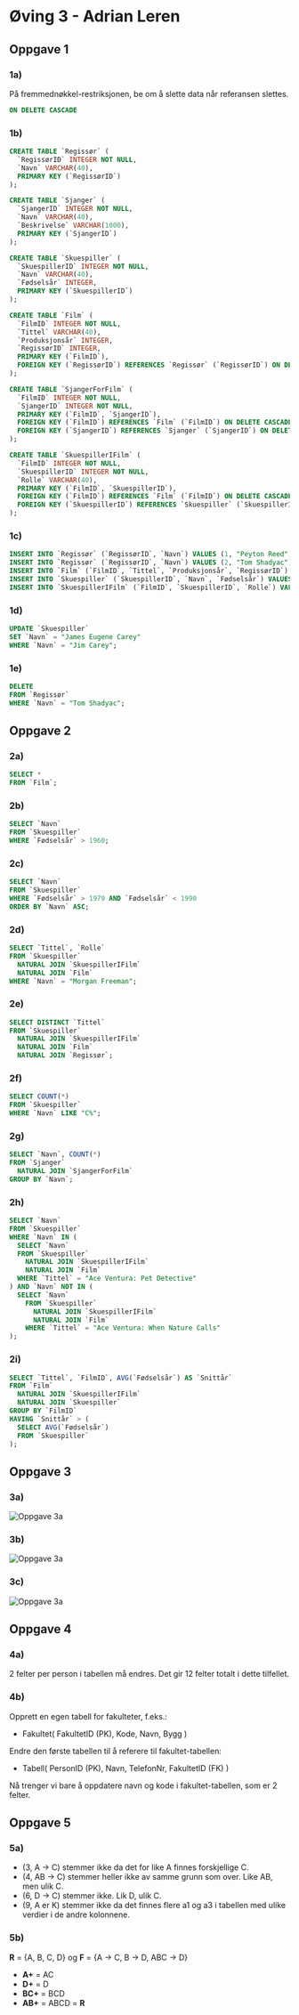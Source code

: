 # Øving 3 - Adrian Leren

## Oppgave 1

### 1a)

På fremmednøkkel-restriksjonen, be om å slette data når referansen slettes.

```sql
ON DELETE CASCADE
```

### 1b)

```sql
CREATE TABLE `Regissør` (
  `RegissørID` INTEGER NOT NULL,
  `Navn` VARCHAR(40),
  PRIMARY KEY (`RegissørID`)
);
```

```sql
CREATE TABLE `Sjanger` (
  `SjangerID` INTEGER NOT NULL,
  `Navn` VARCHAR(40),
  `Beskrivelse` VARCHAR(1000),
  PRIMARY KEY (`SjangerID`)
);
```

```sql
CREATE TABLE `Skuespiller` (
  `SkuespillerID` INTEGER NOT NULL,
  `Navn` VARCHAR(40),
  `Fødselsår` INTEGER,
  PRIMARY KEY (`SkuespillerID`)
);
```

```sql
CREATE TABLE `Film` (
  `FilmID` INTEGER NOT NULL,
  `Tittel` VARCHAR(40),
  `Produksjonsår` INTEGER,
  `RegissørID` INTEGER,
  PRIMARY KEY (`FilmID`),
  FOREIGN KEY (`RegissørID`) REFERENCES `Regissør` (`RegissørID`) ON DELETE SET NULL ON UPDATE CASCADE
);
```

```sql
CREATE TABLE `SjangerForFilm` (
  `FilmID` INTEGER NOT NULL,
  `SjangerID` INTEGER NOT NULL,
  PRIMARY KEY (`FilmID`, `SjangerID`),
  FOREIGN KEY (`FilmID`) REFERENCES `Film` (`FilmID`) ON DELETE CASCADE ON UPDATE CASCADE,
  FOREIGN KEY (`SjangerID`) REFERENCES `Sjanger` (`SjangerID`) ON DELETE CASCADE ON UPDATE CASCADE
);
```

```sql
CREATE TABLE `SkuespillerIFilm` (
  `FilmID` INTEGER NOT NULL,
  `SkuespillerID` INTEGER NOT NULL,
  `Rolle` VARCHAR(40),
  PRIMARY KEY (`FilmID`, `SkuespillerID`),
  FOREIGN KEY (`FilmID`) REFERENCES `Film` (`FilmID`) ON DELETE CASCADE ON UPDATE CASCADE,
  FOREIGN KEY (`SkuespillerID`) REFERENCES `Skuespiller` (`SkuespillerID`) ON DELETE CASCADE ON UPDATE CASCADE
);
```

### 1c)

```sql
INSERT INTO `Regissør` (`RegissørID`, `Navn`) VALUES (1, "Peyton Reed");
INSERT INTO `Regissør` (`RegissørID`, `Navn`) VALUES (2, "Tom Shadyac");
INSERT INTO `Film` (`FilmID`, `Tittel`, `Produksjonsår`, `RegissørID`) VALUES (1, "Yes Man", 2008, 1);
INSERT INTO `Skuespiller` (`SkuespillerID`, `Navn`, `Fødselsår`) VALUES (1, "Jim Carey", 1962);
INSERT INTO `SkuespillerIFilm` (`FilmID`, `SkuespillerID`, `Rolle`) VALUES (1, 1, "Carl");
```

### 1d)

```sql
UPDATE `Skuespiller`
SET `Navn` = "James Eugene Carey"
WHERE `Navn` = "Jim Carey";
```

### 1e)

```sql
DELETE
FROM `Regissør`
WHERE `Navn` = "Tom Shadyac";
```

## Oppgave 2

### 2a)

```sql
SELECT *
FROM `Film`;
```

### 2b)

```sql
SELECT `Navn`
FROM `Skuespiller`
WHERE `Fødselsår` > 1960;
```

### 2c)

```sql
SELECT `Navn`
FROM `Skuespiller`
WHERE `Fødselsår` > 1979 AND `Fødselsår` < 1990
ORDER BY `Navn` ASC;
```

### 2d)

```sql
SELECT `Tittel`, `Rolle`
FROM `Skuespiller`
  NATURAL JOIN `SkuespillerIFilm`
  NATURAL JOIN `Film`
WHERE `Navn` = "Morgan Freeman";
```

### 2e)

```sql
SELECT DISTINCT `Tittel`
FROM `Skuespiller`
  NATURAL JOIN `SkuespillerIFilm`
  NATURAL JOIN `Film`
  NATURAL JOIN `Regissør`;
```

### 2f)

```sql
SELECT COUNT(*)
FROM `Skuespiller`
WHERE `Navn` LIKE "C%";
```

### 2g)

```sql
SELECT `Navn`, COUNT(*)
FROM `Sjanger`
  NATURAL JOIN `SjangerForFilm`
GROUP BY `Navn`;
```

### 2h)

```sql
SELECT `Navn`
FROM `Skuespiller`
WHERE `Navn` IN (
  SELECT `Navn`
  FROM `Skuespiller`
    NATURAL JOIN `SkuespillerIFilm`
    NATURAL JOIN `Film`
  WHERE `Tittel` = "Ace Ventura: Pet Detective"
) AND `Navn` NOT IN (
  SELECT `Navn`
    FROM `Skuespiller`
      NATURAL JOIN `SkuespillerIFilm`
      NATURAL JOIN `Film`
    WHERE `Tittel` = "Ace Ventura: When Nature Calls"
);
```

### 2i)

```sql
SELECT `Tittel`, `FilmID`, AVG(`Fødselsår`) AS `Snittår`
FROM `Film`
  NATURAL JOIN `SkuespillerIFilm`
  NATURAL JOIN `Skuespiller`
GROUP BY `FilmID`
HAVING `Snittår` > (
  SELECT AVG(`Fødselsår`)
  FROM `Skuespiller`
);
```

## Oppgave 3

### 3a)

![Oppgave 3a](3a.jpg)

### 3b)

![Oppgave 3a](3b.jpg)

### 3c)

![Oppgave 3a](3c.jpg)

## Oppgave 4

### 4a)

2 felter per person i tabellen må endres. Det gir 12 felter totalt i dette tilfellet.

### 4b)

Opprett en egen tabell for fakulteter, f.eks.:

* Fakultet( FakultetID (PK), Kode, Navn, Bygg )

Endre den første tabellen til å referere til fakultet-tabellen:

* Tabell( PersonID (PK), Navn, TelefonNr, FakultetID (FK) )

Nå trenger vi bare å oppdatere navn og kode i fakultet-tabellen, som er 2 felter.

## Oppgave 5

### 5a)

* (3, A -> C) stemmer ikke da det for like A finnes forskjellige C.
* (4, AB -> C) stemmer heller ikke av samme grunn som over. Like AB, men ulik C.
* (6, D -> C) stemmer ikke. Lik D, ulik C.
* (9, A er K) stemmer ikke da det finnes flere a1 og a3 i tabellen med ulike verdier i de andre kolonnene.

### 5b)

**R** = {A, B, C, D} og **F** = {A -> C, B -> D, ABC -> D}

* **A+** = AC
* **D+** = D
* **BC+** = BCD
* **AB+** = ABCD = **R**
